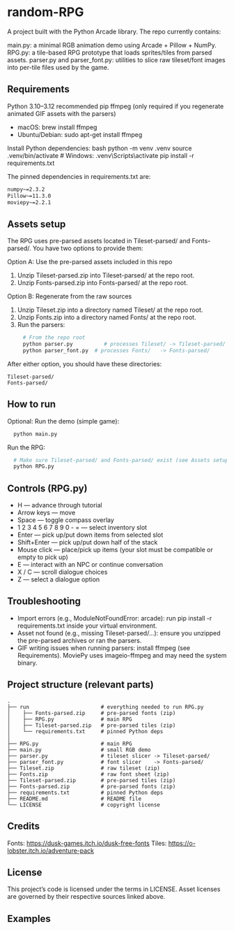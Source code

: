 # random-RPG

A project built with the Python Arcade library. The repo currently contains:

main.py: a minimal RGB animation demo using Arcade + Pillow + NumPy.
RPG.py: a tile-based RPG prototype that loads sprites/tiles from parsed assets.
parser.py and parser_font.py: utilities to slice raw tileset/font images into per-tile files used by the game.

## Requirements

Python 3.10–3.12 recommended
pip
ffmpeg (only required if you regenerate animated GIF assets with the parsers)
  - macOS: brew install ffmpeg
  - Ubuntu/Debian: sudo apt-get install ffmpeg

Install Python dependencies:
bash
python -m venv .venv
source .venv/bin/activate  # Windows: .venv\\Scripts\\activate
pip install -r requirements.txt

The pinned dependencies in requirements.txt are:
```arcade~=3.3.2
numpy~=2.3.2
Pillow~=11.3.0
moviepy~=2.2.1
```
## Assets setup

The RPG uses pre-parsed assets located in Tileset-parsed/ and Fonts-parsed/.
You have two options to provide them:

Option A: Use the pre-parsed assets included in this repo
  1. Unzip Tileset-parsed.zip into Tileset-parsed/ at the repo root.
  2. Unzip Fonts-parsed.zip into Fonts-parsed/ at the repo root.

Option B: Regenerate from the raw sources
  1. Unzip Tileset.zip into a directory named Tileset/ at the repo root.
  2. Unzip Fonts.zip into a directory named Fonts/ at the repo root.
  3. Run the parsers:
```bash
     # From the repo root
     python parser.py          # processes Tileset/ -> Tileset-parsed/
     python parser_font.py  # processes Fonts/   -> Fonts-parsed/
```
    

After either option, you should have these directories:
```
Tileset-parsed/
Fonts-parsed/
```
## How to run

Optional: Run the demo (simple game):
```bash
  python main.py
```

Run the RPG:
```bash
  # Make sure Tileset-parsed/ and Fonts-parsed/ exist (see Assets setup)
  python RPG.py
```
 

## Controls (RPG.py)

* H — advance through tutorial
* Arrow keys — move
* Space — toggle compass overlay
* 1 2 3 4 5 6 7 8 9 0 - = — select inventory slot
* Enter — pick up/put down items from selected slot
* Shift+Enter — pick up/put down half of the stack
* Mouse click — place/pick up items (your slot must be compatible or empty to pick up)
* E — interact with an NPC or continue conversation
* X / C — scroll dialogue choices
* Z — select a dialogue option

## Troubleshooting

* Import errors (e.g., ModuleNotFoundError: arcade): run pip install -r requirements.txt inside your virtual environment.
* Asset not found (e.g., missing Tileset-parsed/...): ensure you unzipped the pre-parsed archives or ran the parsers.
* GIF writing issues when running parsers: install ffmpeg (see Requirements). MoviePy uses imageio-ffmpeg and may need the system binary.

## Project structure (relevant parts)
```
.
├── run                       # everything needed to run RPG.py
│    ├── Fonts-parsed.zip     # pre-parsed fonts (zip)
│    ├── RPG.py               # main RPG
│    ├── Tileset-parsed.zip   # pre-parsed tiles (zip)
│    └── requirements.txt     # pinned Python deps
│
├── RPG.py                    # main RPG
├── main.py                   # small RGB demo
├── parser.py                 # tileset slicer -> Tileset-parsed/
├── parser_font.py            # font slicer    -> Fonts-parsed/
├── Tileset.zip               # raw tileset (zip)
├── Fonts.zip                 # raw font sheet (zip)
├── Tileset-parsed.zip        # pre-parsed tiles (zip)
├── Fonts-parsed.zip          # pre-parsed fonts (zip)
├── requirements.txt          # pinned Python deps
├── README.md                 # README file
└── LICENSE                   # copyright license
```

## Credits

Fonts: https://dusk-games.itch.io/dusk-free-fonts
Tiles: https://o-lobster.itch.io/adventure-pack

## License

This project’s code is licensed under the terms in LICENSE. Asset licenses are governed by their respective sources linked above.

## Examples
